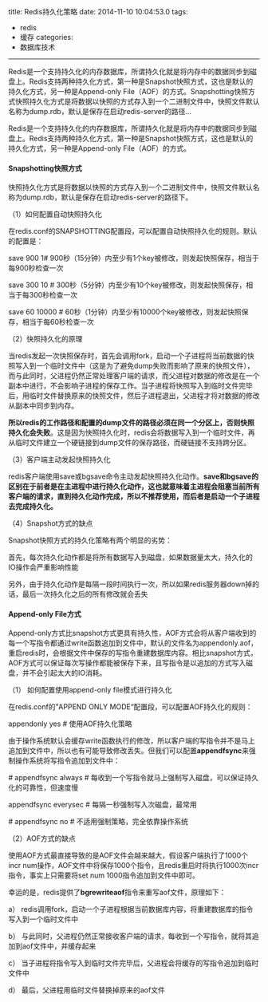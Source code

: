 title: Redis持久化策略
date: 2014-11-10 10:04:53.0
tags:
- redis
- 缓存
categories:
- 数据库技术

---

Redis是一个支持持久化的内存数据库，所谓持久化就是将内存中的数据同步到磁盘上。Redis支持两种持久化方式，第一种是Snapshot快照方式，这也是默认的持久化方式，另一种是Append-only File（AOF）的方式。Snapshotting快照方式快照持久化方式是将数据以快照的方式存入到一个二进制文件中，快照文件默认名称为dump.rdb，默认是保存在启动redis-server的路径...

<!-- more -->

Redis是一个支持持久化的内存数据库，所谓持久化就是将内存中的数据同步到磁盘上。Redis支持两种持久化方式，第一种是Snapshot快照方式，这也是默认的持久化方式，另一种是Append-only File（AOF）的方式。

  


#### **Snapshotting快照方式** ####

快照持久化方式是将数据以快照的方式存入到一个二进制文件中，快照文件默认名称为dump.rdb，默认是保存在启动redis-server的路径下。

（1）如何配置自动快照持久化

在redis.conf的SNAPSHOTTING配置段，可以配置自动快照持久化的规则。默认的配置是：

save 900 1\# 900秒（15分钟）内至少有1个key被修改，则发起快照保存，相当于每900秒检查一次

save 300 10 \# 300秒（5分钟）内至少有10个key被修改，则发起快照保存，相当于每300秒检查一次

save 60 10000 \# 60秒（1分钟）内至少有10000个key被修改，则发起快照保存，相当于每60秒检查一次

  


（2）快照持久化的原理

当redis发起一次快照保存时，首先会调用fork，启动一个子进程将当前数据的快照写入到一个临时文件中（这是为了避免dump失败而影响了原来的快照文件），而与此同时，父进程仍然正常处理客户端的请求，而父进程对数据的修改是在一个副本中进行，不会影响子进程的保存工作。当子进程将快照写入到临时文件完毕后，用临时文件替换原来的快照文件，然后子进程退出，父进程才将对数据的修改从副本中同步到内存。

**所以redis的工作路径和配置的dump文件的路径必须在同一个分区上，否则快照持久化会失败**。这是因为快照持久化时，redis会将数据写入到一个临时文件，再从临时文件建立一个硬链接到dump文件的保存路径，而硬链接不支持跨分区。

  


（3）客户端主动发起快照持久化

redis客户端使用save或bgsave命令主动发起快照持久化动作。**save和bgsave的区别在于前者是在主进程中进行持久化动作，这也就意味着主进程会阻塞当前所有客户端的请求，直到持久化动作完成，所以不推荐使用，而后者是启动一个子进程去完成持久化。**

  


（4）Snapshot方式的缺点

Snapshot快照方式的持久化策略有两个明显的劣势：

首先，每次持久化动作都是将所有数据写入到磁盘，如果数据量太大，持久化的IO操作会严重影响性能

另外，由于持久化动作是每隔一段时间执行一次，所以如果redis服务器down掉的话，最后一次持久化之后的所有修改就会丢失

####     ####

#### **Append-only File方式** ####

Append-only方式比snapshot方式更具有持久性，AOF方式会将从客户端收到的每一个写指令都通过write函数追加到文件中，默认的文件名为appendonly.aof，重启redis时，会根据文件中保存的写指令重建数据库内容。相比snapshot方式，AOF方式可以保证每次写操作都能被保存下来，且写指令是以追加的方式写入磁盘，并不会引起太大的IO消耗。

  


（1） 如何配置使用append-only file模式进行持久化

在redis.conf的”APPEND ONLY MODE“配置段，可以配置AOF持久化的规则：

appendonly yes \# 使用AOF持久化策略

  


由于操作系统默认会缓存write函数执行的修改，所以客户端的写指令并不是马上追加到文件中，所以也有可能导致修改丢失。但我们可以配置**appendfsync**来强制操作系统将写指令追加到文件中：

\# appendfsync always \# 每收到一个写指令就马上强制写入磁盘，可以保证持久化的可靠性，但速度慢

appendfsync everysec \# 每隔一秒强制写入次磁盘，最常用

\# appendfsync no \# 不适用强制策略，完全依靠操作系统

  


（2）AOF方式的缺点

使用AOF方式最直接导致的是AOF文件会越来越大，假设客户端执行了1000个incr num操作，AOF文件中将保存1000个指令，且redis重启时将执行1000次incr指令，事实上只需要将set num 1000指令追加到文件中即可。

幸运的是，redis提供了**bgrewriteaof**指令来重写aof文件，原理如下：

a） redis调用fork，启动一个子进程根据当前数据库内容，将重建数据库的指令写入到一个临时文件中

b） 与此同时，父进程仍然正常接收客户端的请求，每收到一个写指令，就将其追加到aof文件中，并缓存起来

c） 当子进程将指令写入到临时文件完毕后，父进程会将缓存的写指令追加到临时文件中

d） 最后，父进程用临时文件替换掉原来的aof文件